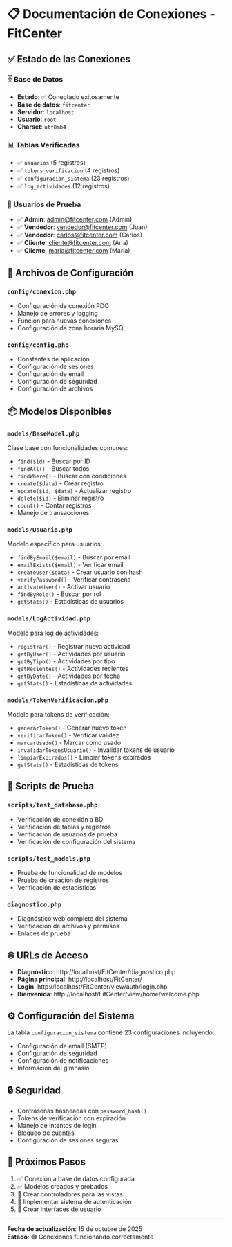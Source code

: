 # 📋 Documentación de Conexiones - FitCenter

## ✅ Estado de las Conexiones

### 🗄️ Base de Datos
- **Estado**: ✅ Conectado exitosamente
- **Base de datos**: `fitcenter`
- **Servidor**: `localhost`
- **Usuario**: `root`
- **Charset**: `utf8mb4`

### 📊 Tablas Verificadas
- ✅ `usuarios` (5 registros)
- ✅ `tokens_verificacion` (4 registros)
- ✅ `configuracion_sistema` (23 registros)  
- ✅ `log_actividades` (12 registros)

### 👥 Usuarios de Prueba
- ✅ **Admin**: admin@fitcenter.com (Admin)
- ✅ **Vendedor**: vendedor@fitcenter.com (Juan)
- ✅ **Vendedor**: carlos@fitcenter.com (Carlos)
- ✅ **Cliente**: cliente@fitcenter.com (Ana)
- ✅ **Cliente**: maria@fitcenter.com (María)

## 🔧 Archivos de Configuración

### `config/conexion.php`
- Configuración de conexión PDO
- Manejo de errores y logging
- Función para nuevas conexiones
- Configuración de zona horaria MySQL

### `config/config.php`
- Constantes de aplicación
- Configuración de sesiones
- Configuración de email
- Configuración de seguridad
- Configuración de archivos

## 📦 Modelos Disponibles

### `models/BaseModel.php`
Clase base con funcionalidades comunes:
- `find($id)` - Buscar por ID
- `findAll()` - Buscar todos
- `findWhere()` - Buscar con condiciones
- `create($data)` - Crear registro
- `update($id, $data)` - Actualizar registro
- `delete($id)` - Eliminar registro
- `count()` - Contar registros
- Manejo de transacciones

### `models/Usuario.php`
Modelo específico para usuarios:
- `findByEmail($email)` - Buscar por email
- `emailExists($email)` - Verificar email
- `createUser($data)` - Crear usuario con hash
- `verifyPassword()` - Verificar contraseña
- `activateUser()` - Activar usuario
- `findByRole()` - Buscar por rol
- `getStats()` - Estadísticas de usuarios

### `models/LogActividad.php`
Modelo para log de actividades:
- `registrar()` - Registrar nueva actividad
- `getByUser()` - Actividades por usuario
- `getByTipo()` - Actividades por tipo
- `getRecientes()` - Actividades recientes
- `getByDate()` - Actividades por fecha
- `getStats()` - Estadísticas de actividades

### `models/TokenVerificacion.php`
Modelo para tokens de verificación:
- `generarToken()` - Generar nuevo token
- `verificarToken()` - Verificar validez
- `marcarUsado()` - Marcar como usado
- `invalidarTokensUsuario()` - Invalidar tokens de usuario
- `limpiarExpirados()` - Limpiar tokens expirados
- `getStats()` - Estadísticas de tokens

## 🧪 Scripts de Prueba

### `scripts/test_database.php`
- Verificación de conexión a BD
- Verificación de tablas y registros
- Verificación de usuarios de prueba
- Verificación de configuración del sistema

### `scripts/test_models.php`
- Prueba de funcionalidad de modelos
- Prueba de creación de registros
- Verificación de estadísticas

### `diagnostico.php`
- Diagnóstico web completo del sistema
- Verificación de archivos y permisos
- Enlaces de prueba

## 🌐 URLs de Acceso

- **Diagnóstico**: http://localhost/FitCenter/diagnostico.php
- **Página principal**: http://localhost/FitCenter/
- **Login**: http://localhost/FitCenter/view/auth/login.php
- **Bienvenida**: http://localhost/FitCenter/view/home/welcome.php

## ⚙️ Configuración del Sistema

La tabla `configuracion_sistema` contiene 23 configuraciones incluyendo:
- Configuración de email (SMTP)
- Configuración de seguridad
- Configuración de notificaciones
- Información del gimnasio

## 🔒 Seguridad

- Contraseñas hasheadas con `password_hash()`
- Tokens de verificación con expiración
- Manejo de intentos de login
- Bloqueo de cuentas
- Configuración de sesiones seguras

## 📝 Próximos Pasos

1. ✅ Conexión a base de datos configurada
2. ✅ Modelos creados y probados
3. 🔄 Crear controladores para las vistas
4. 🔄 Implementar sistema de autenticación
5. 🔄 Crear interfaces de usuario

---

**Fecha de actualización**: 15 de octubre de 2025  
**Estado**: 🟢 Conexiones funcionando correctamente